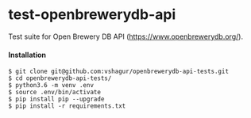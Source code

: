 # test-openbrewerydb-api
Test suite for Open Brewery DB API (https://www.openbrewerydb.org/).

#### Installation
    $ git clone git@github.com:vshagur/openbrewerydb-api-tests.git
    $ cd openbrewerydb-api-tests/
    $ python3.6 -m venv .env
    $ source .env/bin/activate
    $ pip install pip --upgrade
    $ pip install -r requirements.txt
